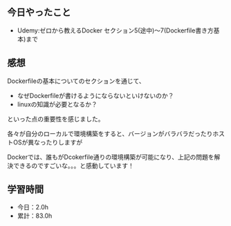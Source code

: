 ## 今日やったこと
- Udemy:ゼロから教えるDocker セクション5(途中)〜7(Dockerfile書き方基本)まで

## 感想
Dockerfileの基本についてのセクションを通じて、

- なぜDockerfileが書けるようにならないといけないのか？
- linuxの知識が必要となるか？

といった点の重要性を感じました。

各々が自分のローカルで環境構築をすると、バージョンがバラバラだったりホストOSが異なったりしますが

Dockerでは、誰もがDcokerfile通りの環境構築が可能になり、上記の問題を解決できるのですごいな。。。と感動しています！

## 学習時間
- 今日：2.0h
- 累計：83.0h
